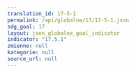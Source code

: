 ```yaml
---
translation_id: 17-5-1
permalink: /api/globalne/17/17-5-1.json
sdg_goal: 17
layout: json_globalne_goal_indicator
indicator: "17.5.1"
zmienne: null
kategorie: null
source_url: null
---
```

